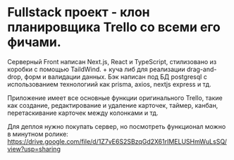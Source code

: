 # Fullstack проект - клон планировщика Trello со всеми его фичами.
Серверный Front написан Next.js, React и TypeScript, стилизовано из коробки с помощью TaildWind. + куча либ для реализации drag-and-drop, форм и валидации данных.
Бэк написан под БД postgresql с использованием технологиий как prisma, axios, nextjs  express и тд.

Приложение имеет все основные функции оригинального Trello, такие как создание, редактирование и удаление карточек, таймер, канбан, перетаскивание карточек между колонками и тд.

Для деплоя нужно покупать сервер, но посмотреть функционал можно в минутном ролике: https://drive.google.com/file/d/1Z7vE6S2SBzqGd2X61rIMELUSHmWuLsSQ/view?usp=sharing
